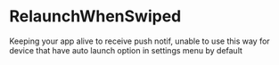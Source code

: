 # RelaunchWhenSwiped
Keeping your app alive to receive push notif, unable to use this way for device that have auto launch option in settings menu by default
